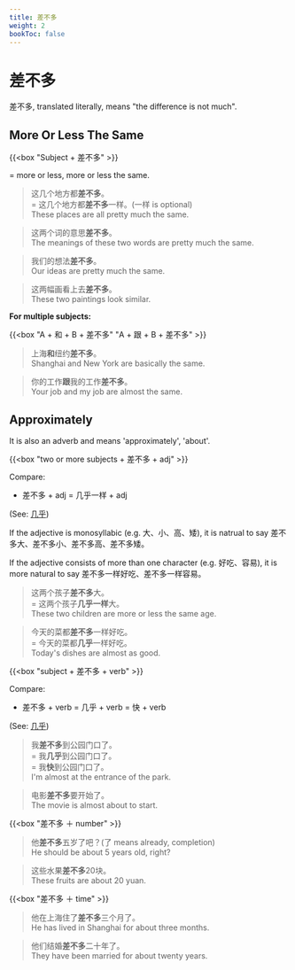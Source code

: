 ```yaml
---
title: 差不多
weight: 2
bookToc: false
---
```


# 差不多

差不多, translated literally, means "the difference is not much".

## More Or Less The Same

{{<box "Subject + 差不多" >}}

= more or less, more or less the same.

> 这几个地方都**差不多**。<br>
= 这几个地方都**差不多**一样。(一样 is optional)  
These places are all pretty much the same.

> 这两个词的意思**差不多**。<br>
The meanings of these two words are pretty much the same.

> 我们的想法**差不多**。<br>
Our ideas are pretty much the same.

> 这两幅画看上去**差不多**。<br>
These two paintings look similar.

**For multiple subjects:**

{{<box "A + 和 + B + 差不多"
"A + 跟 + B + 差不多" >}}

> 上海**和**纽约**差不多**。<br>
Shanghai and New York are basically the same.

> 你的工作**跟**我的工作**差不多**。<br>
Your job and my job are almost the same.

## Approximately

It is also an adverb and means 'approximately', 'about'.

{{<box "two or more subjects + 差不多 + adj" >}}

Compare:

- 差不多 + adj = 几乎一样 + adj

(See: [几乎](./jihu))

If the adjective is monosyllabic (e.g. 大、小、高、矮), it is natrual to say 差不多大、差不多小、差不多高、差不多矮。

If the adjective consists of more than one character (e.g. 好吃、容易), it is more natural to say 差不多一样好吃、差不多一样容易。

> 这两个孩子**差不多**大。  
= 这两个孩子**几乎一样**大。  
These two children are more or less the same age.

> 今天的菜都**差不多**一样好吃。  
= 今天的菜都**几乎**一样好吃。  
Today's dishes are almost as good.

{{<box "subject + 差不多 + verb" >}}

Compare:

- 差不多 + verb = 几乎 + verb = 快 + verb

(See: [几乎](./jihu))

> 我**差不多**到公园门口了。  
= 我**几乎**到公园门口了。  
= 我**快**到公园门口了。  
I'm almost at the entrance of the park.

> 电影**差不多**要开始了。  
The movie is almost about to start.

{{<box "差不多 ＋ number" >}}

> 他**差不多**五岁了吧？(了 means already, completion)  
He should be about 5 years old, right?

> 这些水果**差不多**20块。  
These fruits are about 20 yuan.

{{<box "差不多 ＋ time" >}}

> 他在上海住了**差不多**三个月了。  
He has lived in Shanghai for about three months.

> 他们结婚**差不多**二十年了。  
They have been married for about twenty years.